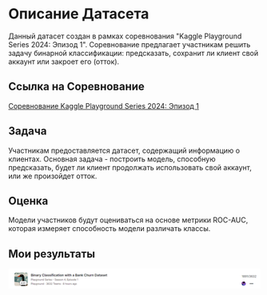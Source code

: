 # Описание Датасета

Данный датасет создан в рамках соревнования "Kaggle Playground Series 2024: Эпизод 1". Соревнование предлагает участникам решить задачу бинарной классификации: предсказать, сохранит ли клиент свой аккаунт или закроет его (отток).

## Ссылка на Соревнование

[Соревнование Kaggle Playground Series 2024: Эпизод 1](https://www.kaggle.com/competitions/playground-series-s4e1)

## Задача

Участникам предоставляется датасет, содержащий информацию о клиентах. Основная задача - построить модель, способную предсказать, будет ли клиент продолжать использовать свой аккаунт, или же произойдет отток.

## Оценка

Модели участников будут оцениваться на основе метрики ROC-AUC, которая измеряет способность модели различать классы.

## Мои результаты
![Место в таблице](https://github.com/Lapamore/Kaggle_competitions/blob/main/Binary%20Classification%20with%20a%20Bank%20Churn%20Dataset/results/result.png)
